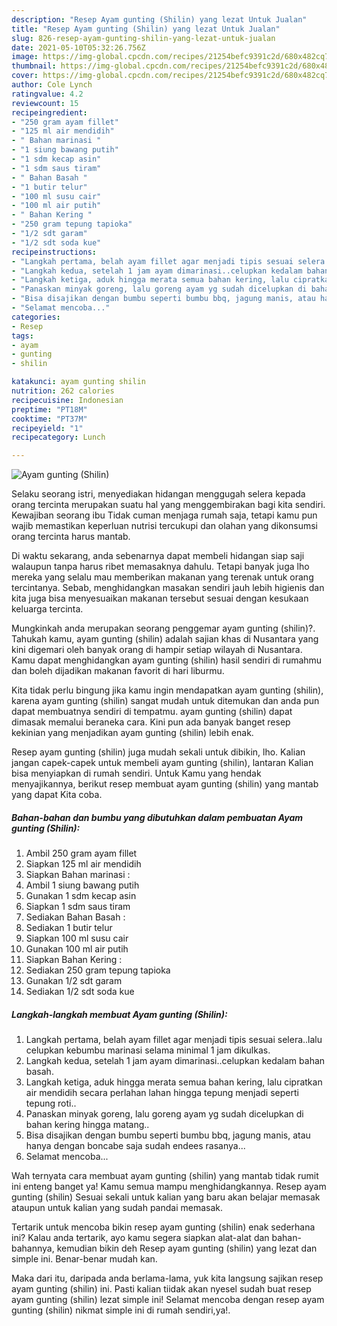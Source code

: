 ```yaml
---
description: "Resep Ayam gunting (Shilin) yang lezat Untuk Jualan"
title: "Resep Ayam gunting (Shilin) yang lezat Untuk Jualan"
slug: 826-resep-ayam-gunting-shilin-yang-lezat-untuk-jualan
date: 2021-05-10T05:32:26.756Z
image: https://img-global.cpcdn.com/recipes/21254befc9391c2d/680x482cq70/ayam-gunting-shilin-foto-resep-utama.jpg
thumbnail: https://img-global.cpcdn.com/recipes/21254befc9391c2d/680x482cq70/ayam-gunting-shilin-foto-resep-utama.jpg
cover: https://img-global.cpcdn.com/recipes/21254befc9391c2d/680x482cq70/ayam-gunting-shilin-foto-resep-utama.jpg
author: Cole Lynch
ratingvalue: 4.2
reviewcount: 15
recipeingredient:
- "250 gram ayam fillet"
- "125 ml air mendidih"
- " Bahan marinasi "
- "1 siung bawang putih"
- "1 sdm kecap asin"
- "1 sdm saus tiram"
- " Bahan Basah "
- "1 butir telur"
- "100 ml susu cair"
- "100 ml air putih"
- " Bahan Kering "
- "250 gram tepung tapioka"
- "1/2 sdt garam"
- "1/2 sdt soda kue"
recipeinstructions:
- "Langkah pertama, belah ayam fillet agar menjadi tipis sesuai selera..lalu celupkan kebumbu marinasi selama minimal 1 jam dikulkas."
- "Langkah kedua, setelah 1 jam ayam dimarinasi..celupkan kedalam bahan basah."
- "Langkah ketiga, aduk hingga merata semua bahan kering, lalu cipratkan air mendidih secara perlahan lahan hingga tepung menjadi seperti tepung roti.."
- "Panaskan minyak goreng, lalu goreng ayam yg sudah dicelupkan di bahan kering hingga matang.."
- "Bisa disajikan dengan bumbu seperti bumbu bbq, jagung manis, atau hanya dengan boncabe saja sudah endees rasanya..."
- "Selamat mencoba..."
categories:
- Resep
tags:
- ayam
- gunting
- shilin

katakunci: ayam gunting shilin 
nutrition: 262 calories
recipecuisine: Indonesian
preptime: "PT18M"
cooktime: "PT37M"
recipeyield: "1"
recipecategory: Lunch

---
```



![Ayam gunting (Shilin)](https://img-global.cpcdn.com/recipes/21254befc9391c2d/680x482cq70/ayam-gunting-shilin-foto-resep-utama.jpg)

Selaku seorang istri, menyediakan hidangan menggugah selera kepada orang tercinta merupakan suatu hal yang menggembirakan bagi kita sendiri. Kewajiban seorang ibu Tidak cuman menjaga rumah saja, tetapi kamu pun wajib memastikan keperluan nutrisi tercukupi dan olahan yang dikonsumsi orang tercinta harus mantab.

Di waktu  sekarang, anda sebenarnya dapat membeli hidangan siap saji walaupun tanpa harus ribet memasaknya dahulu. Tetapi banyak juga lho mereka yang selalu mau memberikan makanan yang terenak untuk orang tercintanya. Sebab, menghidangkan masakan sendiri jauh lebih higienis dan kita juga bisa menyesuaikan makanan tersebut sesuai dengan kesukaan keluarga tercinta. 



Mungkinkah anda merupakan seorang penggemar ayam gunting (shilin)?. Tahukah kamu, ayam gunting (shilin) adalah sajian khas di Nusantara yang kini digemari oleh banyak orang di hampir setiap wilayah di Nusantara. Kamu dapat menghidangkan ayam gunting (shilin) hasil sendiri di rumahmu dan boleh dijadikan makanan favorit di hari liburmu.

Kita tidak perlu bingung jika kamu ingin mendapatkan ayam gunting (shilin), karena ayam gunting (shilin) sangat mudah untuk ditemukan dan anda pun dapat membuatnya sendiri di tempatmu. ayam gunting (shilin) dapat dimasak memalui beraneka cara. Kini pun ada banyak banget resep kekinian yang menjadikan ayam gunting (shilin) lebih enak.

Resep ayam gunting (shilin) juga mudah sekali untuk dibikin, lho. Kalian jangan capek-capek untuk membeli ayam gunting (shilin), lantaran Kalian bisa menyiapkan di rumah sendiri. Untuk Kamu yang hendak menyajikannya, berikut resep membuat ayam gunting (shilin) yang mantab yang dapat Kita coba.

<!--inarticleads1-->

##### Bahan-bahan dan bumbu yang dibutuhkan dalam pembuatan Ayam gunting (Shilin):

1. Ambil 250 gram ayam fillet
1. Siapkan 125 ml air mendidih
1. Siapkan  Bahan marinasi :
1. Ambil 1 siung bawang putih
1. Gunakan 1 sdm kecap asin
1. Siapkan 1 sdm saus tiram
1. Sediakan  Bahan Basah :
1. Sediakan 1 butir telur
1. Siapkan 100 ml susu cair
1. Gunakan 100 ml air putih
1. Siapkan  Bahan Kering :
1. Sediakan 250 gram tepung tapioka
1. Gunakan 1/2 sdt garam
1. Sediakan 1/2 sdt soda kue




<!--inarticleads2-->

##### Langkah-langkah membuat Ayam gunting (Shilin):

1. Langkah pertama, belah ayam fillet agar menjadi tipis sesuai selera..lalu celupkan kebumbu marinasi selama minimal 1 jam dikulkas.
1. Langkah kedua, setelah 1 jam ayam dimarinasi..celupkan kedalam bahan basah.
1. Langkah ketiga, aduk hingga merata semua bahan kering, lalu cipratkan air mendidih secara perlahan lahan hingga tepung menjadi seperti tepung roti..
1. Panaskan minyak goreng, lalu goreng ayam yg sudah dicelupkan di bahan kering hingga matang..
1. Bisa disajikan dengan bumbu seperti bumbu bbq, jagung manis, atau hanya dengan boncabe saja sudah endees rasanya...
1. Selamat mencoba...




Wah ternyata cara membuat ayam gunting (shilin) yang mantab tidak rumit ini enteng banget ya! Kamu semua mampu menghidangkannya. Resep ayam gunting (shilin) Sesuai sekali untuk kalian yang baru akan belajar memasak ataupun untuk kalian yang sudah pandai memasak.

Tertarik untuk mencoba bikin resep ayam gunting (shilin) enak sederhana ini? Kalau anda tertarik, ayo kamu segera siapkan alat-alat dan bahan-bahannya, kemudian bikin deh Resep ayam gunting (shilin) yang lezat dan simple ini. Benar-benar mudah kan. 

Maka dari itu, daripada anda berlama-lama, yuk kita langsung sajikan resep ayam gunting (shilin) ini. Pasti kalian tiidak akan nyesel sudah buat resep ayam gunting (shilin) lezat simple ini! Selamat mencoba dengan resep ayam gunting (shilin) nikmat simple ini di rumah sendiri,ya!.

